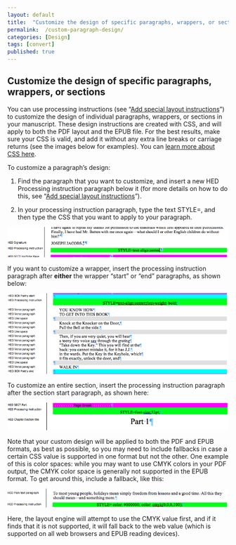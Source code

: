 ```yaml
---
layout: default
title:  "Customize the design of specific paragraphs, wrappers, or sections"
permalink:  /custom-paragraph-design/
categories: [Design]
tags: [convert]
published: true
---
```


<section data-type="chapter" class="hsecchapter" data-hederis-type="hsecchapter" id="custom-paragraph-design" data-pi-attrs="id: custom-paragraph-design; data-tags: convert;" role="doc-chapter" data-tags="convert" data-author-name=" " data-book-title=" " title="Customize the design of specific paragraphs, wrappers, or sections"><h1 data-hederis-type="hblkchaptitle" class="hblkchaptitle" id="ppDKvQ9cx">Customize the design of specific paragraphs, wrappers, or sections</h1>
    <p class="hblkp" data-hederis-type="hblkp" id="pyXUAAAvB">You can use processing instructions (see &#8220;<a href="{% post_url 2019-07-09-32-Addspeciallayoutinstructions %}"><span class="Hyperlink">Add special layout instructions</span></a>&#8221;) to customize the design of individual paragraphs, wrappers, or sections in your manuscript. These design instructions are created with CSS, and will apply to both the PDF layout and the EPUB file. For the best results, make sure your CSS is valid, and add it without any extra line breaks or carriage returns (see the images below for examples). You can <a href="https://developer.mozilla.org/en-US/docs/Web/CSS/Reference"><span class="Hyperlink">learn more about CSS here</span></a>.</p>
    <p class="hblkp" data-hederis-type="hblkp" id="p8aRwbPa2">To customize a paragraph&#8217;s design:</p>
    <ol class="hwprnum-list" data-hederis-type="hwprnum-list" id="pMAadpcya"><li class="hblkoli" data-hederis-type="hblkoli" id="liutdS55x7"><p class="hblkoli" data-hederis-type="hblkoli" id="pY6niJmeU">Find the paragraph that you want to customize, and insert a new HED Processing instruction paragraph below it (for more details on how to do this, see &#8220;<a href="{% post_url 2019-07-09-32-Addspeciallayoutinstructions %}"><span class="Hyperlink">Add special layout instructions</span></a>&#8221;).</p></li>
    <li class="hblkoli" data-hederis-type="hblkoli" id="lioQhz4RU6"><p class="hblkoli" data-hederis-type="hblkoli" id="pPiD7cv7d">In your processing instruction paragraph, type the text STYLE=, and then type the CSS that you want to apply to your paragraph.</p></li>
    </ol>
    <img data-hederis-type="hblkimg" class="hblkimg" id="pN9Dqp8pS" src="/images/pi2.png"/>
    <p class="hblkp" data-hederis-type="hblkp" id="pSdZnUKdF">If you want to customize a wrapper, insert the processing instruction paragraph after <strong data-hederis-type="hspanstrong">either</strong> the wrapper &#8220;start&#8221; or &#8220;end&#8221; paragraphs, as shown below: </p>
    <img data-hederis-type="hblkimg" class="hblkimg" id="p1QLtlamF" src="/images/stylepiwrapper.png"/>
    <p class="hblkp" data-hederis-type="hblkp" id="proADiXW9">To customize an entire section, insert the processing instruction paragraph after the section start paragraph, as shown here:</p>
    <img data-hederis-type="hblkimg" class="hblkimg" id="pgrxnC5qM" src="/images/stylepisection.png"/>
    <p class="hblkp" data-hederis-type="hblkp" id="pFgdzVsAB">Note that your custom design will be applied to both the PDF and EPUB formats, as best as possible, so you may need to include fallbacks in case a certain CSS value is supported in one format but not the other. One example of this is color spaces: while you may want to use CMYK colors in your PDF output, the CMYK color space is generally not supported in the EPUB format. To get around this, include a fallback, like this:</p>
    <img data-hederis-type="hblkimg" class="hblkimg" id="pxRJAtIFw" src="/images/stylepicolorfallback.png"/>
    <p class="hblkp" data-hederis-type="hblkp" id="p2WGtLpgP">Here, the layout engine will attempt to use the CMYK value first, and if it finds that it is not supported, it will fall back to the web value (which is supported on all web browsers and EPUB reading devices).</p>
    </section>
    